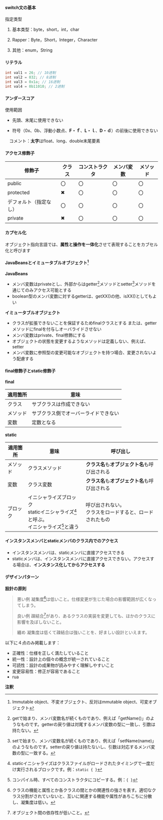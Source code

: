 #### switch文の基本

指定类型

1. 基本类型：byte，short，int，char

2. Rapper：Byte，Short，Integer，Character

3. 其他：enum，String

#### リテラル

```Java
int val1 = 26; // 10进制
int val2 = 032; // 8进制
int val3 = 0x1a; // 16进制
int val4 = 0b11010; // 2进制
```

#### アンダースコア

使用範囲

- 先頭、末尾に使用できない

- 符号（0x、0b、浮動小数点、**F・ｆ**、**L・ｌ**、**D・ｄ**）の前後に使用できない

　コメント：**太字**はfloat、long、double末尾要素

#### アクセス修飾子

|修飾子|クラス|コンストラクタ|メンバ変数|メソッド|
|-|-|-|-|-|
|public|〇|〇|〇|〇|
|protected|✖|〇|〇|〇|
|デフォルト（指定なし）|〇|〇|〇|〇|
|private|✖|〇|〇|〇|

#### カプセル化

オブジェクト指向言語では、**属性と操作を一体化**させて表現することをカブセル化と呼びます

#### JavaBeansとイミュータブルオブジェクト[^1]

**JavaBeans**

- メンバ変数はprivateとし、外部からはgetter[^2]メソッドとsetter[^3]メソッドを通じてのみアクセス可能とする
- boolean型のメンバ変数に対するgetterは、getXX()の他、isXX()としてもよい

**イミュータブルオブジェクト**

- クラスが拡張できないことを保証するためfinalクラスとする
  または、getterメソッドにfinalを付与しオーバライドさせない
- メンバ変数はprivate、final修飾にする
- オブジェクトの状態を変更するようなメソッドは定義しない、例えば、setter
- メンバ変数に参照型の変更可能なオブジェクトを持つ場合、変更されないよう配慮する

#### final修飾子とstatic修飾子

**final**

| 適用箇所 | 意味                                 |
| :------- | ------------------------------------ |
| クラス   | サブクラスは作成できない             |
| メソッド | サブクラス側でオーバーライドできない |
| 変数     | 定数となる                           |

**static**

| 適用箇所 | 意味                                                         | 呼び出し                                                     |
| -------- | ------------------------------------------------------------ | ------------------------------------------------------------ |
| メソッド | クラスメソッド                                               | **クラス名**も**オブジェクト名**も呼び出される               |
| 変数     | クラス変数                                                   | **クラス名**も**オブジェクト名**も呼び出される               |
| ブロック | イニシャライズブロック<br />staticイニシャライズ[^4]と呼ぶ。<br />イニシャライズ[^5]と違う | 呼び出されない。<br />クラスをロードすると、ロードされたもの |

#### インスタンスメンバとstaticメンバのクラス内でのアクセス

- インスタンスメンバは、staticメンバに直接アクセスできる
- staticメンバは、インスタンスメンバに直接アクセスできない。アクセスする場合は、**インスタンス化してからアクセスする**

#### デザインパターン

**設計の原則**

> 悪い例
> 凝集度[^6]は低いこと。仕様変更が生じた場合の影響範囲が広くなってしまう。
>
> 良い例
> 疎結合[^7]があり、あるクラスの実装を変更しても、ほかのクラスに影響を及ぼしないこと。
>
> 纏め
> 凝集度は低くて疎結合は強いことを、好ましい設計といえます。

以下に４点のみ掲載します：

- 正確性：仕様を正しく満たしていること
- 統一性：設計上の個々の概念が統一されていること
- 可読性：設計の成果物が読みやすく理解しやすいこと
- 変更容易性：修正が容易であること
- rua







**注釈**

[^1]: Immutable object、不変オブジェクト、反対はmmutable object、可変オブジェクト
[^2]: getで始まり、メンバ変数名が続くものであり、例えば「getName()」のようなものです。getterの戻り値は対尾するメンバ変数の型に一致し、引数は持たない。
[^3]: setで始まり、メンバ変数名が続くものであり、例えば「setName(name)」のようなものです。setterの戻り値は持たないし、引数は対応するメンバ変数の型に一致する。 
[^4]: staticイニシャライズはクラスファイルがロードされたタイミングで一度だけ実行されるブロックです。例：`static { }`
[^5]: コンパイル時、すべてのコンストラクタにコピーする。例：`{ }`
[^6]: クラスの機能と属性とか各クラスの間とかの関連性の強さを表す。適切なクラス分割がされていないと、互いに関連する機能や属性があちこちに分散し、凝集度は低い。
[^7]: オブジェクト間の依存性が低いこと。


